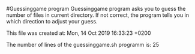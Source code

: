 #Guessinggame program
Guessinggame program asks you to guess the number of files in current directory.
If not correct, the program tells you in which direction to adjust your guess.

This file was created at:
Mon, 14 Oct 2019 16:33:23 +0200

The number of lines of the guessinggame.sh programm is:
25
